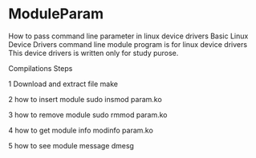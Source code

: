 # ModuleParam
How to pass command line parameter in linux device drivers
Basic Linux Device Drivers command line module program is for linux device drivers This device drivers is written only for study purose.

Compilations Steps

1 Download and extract file make

2 how to insert module 
    sudo insmod param.ko

3 how to remove module 
    sudo rmmod param.ko

4 how to get module info 
      modinfo param.ko
      
5 how to see module message
      dmesg

